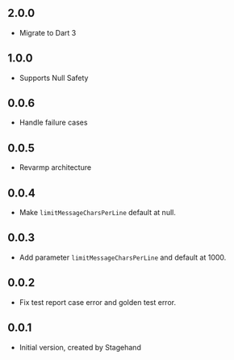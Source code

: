 ## 2.0.0

- Migrate to Dart 3

## 1.0.0

- Supports Null Safety

## 0.0.6

- Handle failure cases

## 0.0.5

- Revarmp architecture

## 0.0.4

- Make `limitMessageCharsPerLine` default at null.

## 0.0.3

- Add parameter `limitMessageCharsPerLine` and default at 1000.

## 0.0.2

- Fix test report case error and golden test error.

## 0.0.1

- Initial version, created by Stagehand
